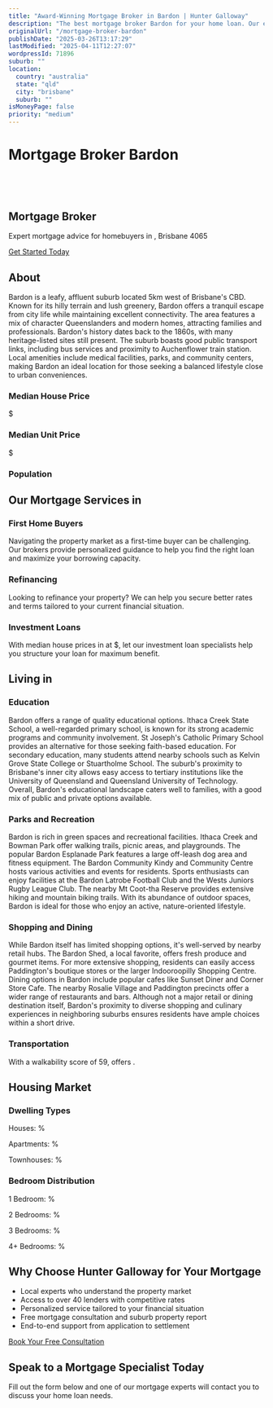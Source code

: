 ```yaml
---
title: "Award-Winning Mortgage Broker in Bardon | Hunter Galloway"
description: "The best mortgage broker Bardon for your home loan. Our experienced team is ready to help you secure your dream home."
originalUrl: "/mortgage-broker-bardon"
publishDate: "2025-03-26T13:17:29"
lastModified: "2025-04-11T12:27:07"
wordpressId: 71896
suburb: ""
location:
  country: "australia"
  state: "qld"
  city: "brisbane"
  suburb: ""
isMoneyPage: false
priority: "medium"
---
```


<h1>Mortgage Broker Bardon</h1>

<p><br /> <script type="application/ld+json"> { "@context": "https://schema.org", "@type": "ProfessionalService", "name": "Hunter Galloway Mortgage Brokers - ", "description": "Professional mortgage brokers serving and surrounding areas in Brisbane", "url": "https://www.huntergalloway.com.au/mortgage-broker-/", "telephone": "+61733766400", "address": { "@type": "PostalAddress", "streetAddress": "Level 34, 1 Eagle St", "addressLocality": "Brisbane", "addressRegion": "QLD", "postalCode": "4000", "addressCountry": "AU" }, "geo": { "@type": "GeoCoordinates", "latitude": "", "longitude": "" }, "areaServed": { "@type": "City", "name": "" }, "priceRange": "$$" } </script></p> <header></header> <section class="hero-section"> <div class="container"> <h1>Mortgage Broker</h1> <p class="lead">Expert mortgage advice for homebuyers in , Brisbane 4065</p> <p><a class="btn btn-primary" href="#contact-form">Get Started Today</a></p> </div> </section> <section class="suburb-overview"> <div class="container"> <h2>About</h2> <div class="suburb-description"> <p>Bardon is a leafy, affluent suburb located 5km west of Brisbane's CBD. Known for its hilly terrain and lush greenery, Bardon offers a tranquil escape from city life while maintaining excellent connectivity. The area features a mix of character Queenslanders and modern homes, attracting families and professionals. Bardon's history dates back to the 1860s, with many heritage-listed sites still present. The suburb boasts good public transport links, including bus services and proximity to Auchenflower train station. Local amenities include medical facilities, parks, and community centers, making Bardon an ideal location for those seeking a balanced lifestyle close to urban conveniences.</p> </div> <div class="suburb-stats"> <div class="stat-item"> <h3>Median House Price</h3> <p>$</p> </div> <div class="stat-item"> <h3>Median Unit Price</h3> <p>$</p> </div> <div class="stat-item"> <h3>Population</h3> </div> </div> </div> </section> <section class="mortgage-services"> <div class="container"> <h2>Our Mortgage Services in</h2> <div class="services-grid"> <div class="service-item"> <h3>First Home Buyers</h3> <p>Navigating the property market as a first-time buyer can be challenging. Our brokers provide personalized guidance to help you find the right loan and maximize your borrowing capacity.</p> </div> <div class="service-item"> <h3>Refinancing</h3> <p>Looking to refinance your property? We can help you secure better rates and terms tailored to your current financial situation.</p> </div> <div class="service-item"> <h3>Investment Loans</h3> <p>With median house prices in at $, let our investment loan specialists help you structure your loan for maximum benefit.</p> </div> </div> </div> </section> <section class="suburb-living"> <div class="container"> <h2>Living in</h2> <div class="living-aspect"> <h3>Education</h3> <p>Bardon offers a range of quality educational options. Ithaca Creek State School, a well-regarded primary school, is known for its strong academic programs and community involvement. St Joseph's Catholic Primary School provides an alternative for those seeking faith-based education. For secondary education, many students attend nearby schools such as Kelvin Grove State College or Stuartholme School. The suburb's proximity to Brisbane's inner city allows easy access to tertiary institutions like the University of Queensland and Queensland University of Technology. Overall, Bardon's educational landscape caters well to families, with a good mix of public and private options available.</p> </div> <div class="living-aspect"> <h3>Parks and Recreation</h3> <p>Bardon is rich in green spaces and recreational facilities. Ithaca Creek and Bowman Park offer walking trails, picnic areas, and playgrounds. The popular Bardon Esplanade Park features a large off-leash dog area and fitness equipment. The Bardon Community Kindy and Community Centre hosts various activities and events for residents. Sports enthusiasts can enjoy facilities at the Bardon Latrobe Football Club and the Wests Juniors Rugby League Club. The nearby Mt Coot-tha Reserve provides extensive hiking and mountain biking trails. With its abundance of outdoor spaces, Bardon is ideal for those who enjoy an active, nature-oriented lifestyle.</p> </div> <div class="living-aspect"> <h3>Shopping and Dining</h3> <p>While Bardon itself has limited shopping options, it's well-served by nearby retail hubs. The Bardon Shed, a local favorite, offers fresh produce and gourmet items. For more extensive shopping, residents can easily access Paddington's boutique stores or the larger Indooroopilly Shopping Centre. Dining options in Bardon include popular cafes like Sunset Diner and Corner Store Cafe. The nearby Rosalie Village and Paddington precincts offer a wider range of restaurants and bars. Although not a major retail or dining destination itself, Bardon's proximity to diverse shopping and culinary experiences in neighboring suburbs ensures residents have ample choices within a short drive.</p> </div> <div class="living-aspect"> <h3>Transportation</h3> <p>With a walkability score of 59, offers .</p> </div> </div> </section> <section class="housing-market"> <div class="container"> <h2>Housing Market</h2> <div class="market-stats"> <div class="stat-column"> <h3>Dwelling Types</h3> <p>Houses: %</p> <p>Apartments: %</p> <p>Townhouses: %</p> </div> <div class="stat-column"> <h3>Bedroom Distribution</h3> <p>1 Bedroom: %</p> <p>2 Bedrooms: %</p> <p>3 Bedrooms: %</p> <p>4+ Bedrooms: %</p> </div> </div> <div class="market-description"></div> </div> </section> <section class="why-choose-us"> <div class="container"> <h2>Why Choose Hunter Galloway for Your Mortgage</h2> <ul class="benefits-list"> <li>Local experts who understand the property market</li> <li>Access to over 40 lenders with competitive rates</li> <li>Personalized service tailored to your financial situation</li> <li>Free mortgage consultation and suburb property report</li> <li>End-to-end support from application to settlement</li> </ul> <div class="cta-container"><a class="btn btn-secondary" href="#contact-form">Book Your Free Consultation</a></div> </div> </section> <section id="contact-form" class="contact-section"> <div class="container"> <h2>Speak to a Mortgage Specialist Today</h2> <p>Fill out the form below and one of our mortgage experts will contact you to discuss your home loan needs.</p> <p></p> </div> </section> <footer></footer>
